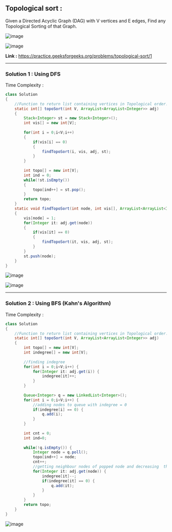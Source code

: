 ## Topological sort :
Given a Directed Acyclic Graph (DAG) with V vertices and E edges, Find any Topological Sorting of that Graph.

![image](https://user-images.githubusercontent.com/23376002/162121328-87af8297-4320-4c55-a78a-fd6291e75dd8.png)

![image](https://user-images.githubusercontent.com/23376002/162121426-784cb516-7c50-4c9d-8359-d550fa2f9a2f.png)


**Link :** https://practice.geeksforgeeks.org/problems/topological-sort/1


-----------------------------------------------------------------------------------------------------------------------------------------------


### Solution 1 : Using DFS

Time Complexity :


```java
class Solution
{
    //Function to return list containing vertices in Topological order. 
    static int[] topoSort(int V, ArrayList<ArrayList<Integer>> adj) 
    {
        Stack<Integer> st = new Stack<Integer>(); 
        int vis[] = new int[V]; 
        
        for(int i = 0;i<V;i++) 
        {
            if(vis[i] == 0) 
            {
                findTopoSort(i, vis, adj, st);
            }
        }
        
        int topo[] = new int[V];
        int ind = 0; 
        while(!st.isEmpty()) 
        {
            topo[ind++] = st.pop();
        }
        return topo; 
    }
    static void findTopoSort(int node, int vis[], ArrayList<ArrayList<Integer>> adj, Stack<Integer> st) 
    {
        vis[node] = 1; 
        for(Integer it: adj.get(node)) 
        {
            if(vis[it] == 0) 
            {
                findTopoSort(it, vis, adj, st); 
            } 
        }
        st.push(node); 
    }
}

```

![image](https://user-images.githubusercontent.com/23376002/164967808-75255467-4ea0-4607-95d6-1b5aab555f2e.png)

![image](https://user-images.githubusercontent.com/23376002/164967825-abbdfb49-ed63-44e5-a882-b1b6c243c03e.png)


-----------------------------------------------------------------------------------------------------------------------------------------------


### Solution 2 : Using BFS (Kahn's Algorithm)

Time Complexity :


```java
class Solution
{
    //Function to return list containing vertices in Topological order. 
    static int[] topoSort(int V, ArrayList<ArrayList<Integer>> adj) 
    {
        int topo[] = new int[V];
        int indegree[] = new int[V];
        
        //finding indegree
        for(int i = 0;i<V;i++) {
            for(Integer it: adj.get(i)) {
                indegree[it]++;
            }
        }
        
        Queue<Integer> q = new LinkedList<Integer>();
        for(int i = 0;i<V;i++) {
            //adding nodes to queue with indegree = 0
            if(indegree[i] == 0) {
                q.add(i);
            }
        }
        
        int cnt = 0;
        int ind=0;
        
        while(!q.isEmpty()) {
            Integer node = q.poll();
            topo[ind++] = node;
            cnt++;
            //getting neighbour nodes of popped node and decreasing  their indegree by1
            for(Integer it: adj.get(node)) {
                indegree[it]--;
                if(indegree[it] == 0) {
                    q.add(it);
                }
            }
        }
        return topo;
    }
}

```


![image](https://user-images.githubusercontent.com/23376002/164971717-1cf4fb6f-f2a1-4917-8e95-8e4475856e08.png)



